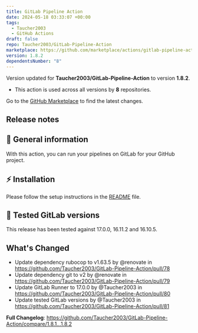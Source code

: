 ```yaml
---
title: GitLab Pipeline Action
date: 2024-05-18 03:33:07 +00:00
tags:
  - Taucher2003
  - GitHub Actions
draft: false
repo: Taucher2003/GitLab-Pipeline-Action
marketplace: https://github.com/marketplace/actions/gitlab-pipeline-action
version: 1.8.2
dependentsNumber: "8"
---
```



Version updated for **Taucher2003/GitLab-Pipeline-Action** to version **1.8.2**.
- This action is used across all versions by **8** repositories.

Go to the [GitHub Marketplace](https://github.com/marketplace/actions/gitlab-pipeline-action) to find the latest changes.

## Release notes

## 🔮 General information

With this action, you can run your pipelines on GitLab for your GitHub project.

## ⚡ Installation

Please follow the setup instructions in the [README](https://github.com/Taucher2003/GitLab-Pipeline-Action/blob/1.8.2/README.md#setup) file.

## 🦊 Tested GitLab versions

This release has been tested against 17.0.0, 16.11.2 and 16.10.5.

## What's Changed
* Update dependency rubocop to v1.63.5 by @renovate in https://github.com/Taucher2003/GitLab-Pipeline-Action/pull/78
* Update dependency git to v2 by @renovate in https://github.com/Taucher2003/GitLab-Pipeline-Action/pull/79
* Update GitLab Runner to 17.0.0 by @Taucher2003 in https://github.com/Taucher2003/GitLab-Pipeline-Action/pull/80
* Update tested GitLab versions by @Taucher2003 in https://github.com/Taucher2003/GitLab-Pipeline-Action/pull/81


**Full Changelog**: https://github.com/Taucher2003/GitLab-Pipeline-Action/compare/1.8.1...1.8.2
